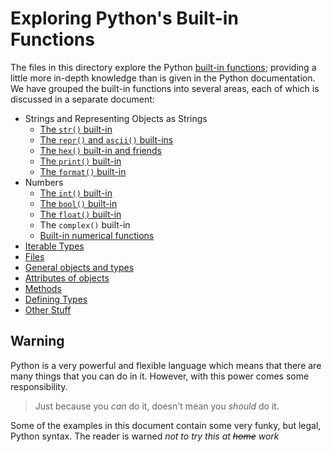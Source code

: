 # Exploring Python's Built-in Functions

The files in this directory explore the Python
[built-in functions](https://docs.python.org/3.8/library/functions.html);
providing a little more in-depth knowledge than is given in the Python documentation.
We have grouped the built-in functions into several areas,
each of which is discussed in a separate document:

- Strings and Representing Objects as Strings
   - [The `str()` built-in](strings.md)
   - [The `repr()` and `ascii()` built-ins](repr.md)
   - [The `hex()` built-in and friends](hexetc.md)
   - [The `print()` built-in](print.md)
   - [The `format()` built-in](format.md)
- Numbers
    - [The `int()` built-in](int.md)
    - [The `bool()` built-in](bool.md)
    - [The `float()` built-in](float.md)
    - The `complex()` built-in
    - [Built-in numerical functions](numbers.md)
- [Iterable Types](iterables.md)
- [Files](files.md)
- [General objects and types](objects.md)
- [Attributes of objects](attributes.md)
- [Methods](methods.md)
- [Defining Types](defining.md)
- [Other Stuff](other.md)

## Warning
Python is a very powerful and flexible language
which means that there are many things that you can do in it.
However, with this power comes some responsibility.
> Just because you *can* do it,
> doesn't mean you *should* do it.

Some of the examples in this document contain some very funky, but legal,
Python syntax. The reader is warned *not to try this at ~~home~~ work*

